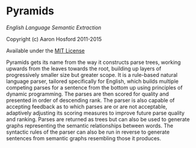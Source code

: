 # Pyramids
*English Language Semantic Extraction*

Copyright (c) Aaron Hosford 2011-2015

Available under the [MIT License](http://opensource.org/licenses/MIT)

Pyramids gets its name from the way it constructs parse trees, working 
upwards from the leaves towards the root, building up layers of 
progressively smaller size but greater scope. It is a rule-based natural 
language parser, tailored specifically for English, which builds multiple 
competing parses for a sentence from the bottom up using principles of 
dynamic programming. The parses are then scored for quality and presented 
in order of descending rank. The parser is also capable of accepting 
feedback as to which parses are or are not acceptable, adaptively adjusting 
its scoring measures to improve future parse quality and ranking. Parses 
are returned as trees but can also be used to generate graphs representing 
the semantic relationships between words. The syntactic rules of the parser 
can also be run in reverse to generate sentences from semantic graphs 
resembling those it produces.
